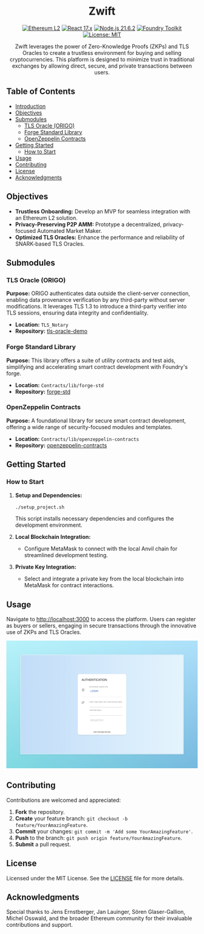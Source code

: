 <div align="center">
  
# Zwift

[![Ethereum L2](https://img.shields.io/badge/Ethereum-L2-brightgreen)](https://ethereum.org/)
[![React 17.x](https://img.shields.io/badge/React-17.x-61DAFB.svg)](https://reactjs.org/)
[![Node.js 21.6.2](https://img.shields.io/badge/Node.js-21.6.2-339933.svg)](https://nodejs.org/)
[![Foundry Toolkit](https://img.shields.io/badge/Foundry-Toolkit-orange.svg)](https://book.getfoundry.sh/)
[![License: MIT](https://img.shields.io/badge/License-MIT-yellow.svg)](https://opensource.org/licenses/MIT)

Zwift leverages the power of Zero-Knowledge Proofs (ZKPs) and TLS Oracles to create a trustless environment for buying and selling cryptocurrencies. This platform is designed to minimize trust in traditional exchanges by allowing direct, secure, and private transactions between users.

</div>

## Table of Contents

- [Introduction](#zwift-a-trustless-cryptocurrency-trading-platform)
- [Objectives](#objectives)
- [Submodules](#submodules)
  - [TLS Oracle (ORIGO)](#tls-oracle-origo)
  - [Forge Standard Library](#forge-standard-library)
  - [OpenZeppelin Contracts](#openzeppelin-contracts)
- [Getting Started](#getting-started)
  - [How to Start](#how-to-start)
- [Usage](#usage)
- [Contributing](#contributing)
- [License](#license)
- [Acknowledgments](#acknowledgments)

## Objectives

- **Trustless Onboarding:** Develop an MVP for seamless integration with an Ethereum L2 solution.
- **Privacy-Preserving P2P AMM:** Prototype a decentralized, privacy-focused Automated Market Maker.
- **Optimized TLS Oracles:** Enhance the performance and reliability of SNARK-based TLS Oracles.

## Submodules

### TLS Oracle (ORIGO)

**Purpose:** ORIGO authenticates data outside the client-server connection, enabling data provenance verification by any third-party without server modifications. It leverages TLS 1.3 to introduce a third-party verifier into TLS sessions, ensuring data integrity and confidentiality.

- **Location:** `TLS_Notary`
- **Repository:** [tls-oracle-demo](https://github.com/opex-research/tls-oracle-demo)

### Forge Standard Library

**Purpose:** This library offers a suite of utility contracts and test aids, simplifying and accelerating smart contract development with Foundry's forge.

- **Location:** `Contracts/lib/forge-std`
- **Repository:** [forge-std](https://github.com/foundry-rs/forge-std)

### OpenZeppelin Contracts

**Purpose:** A foundational library for secure smart contract development, offering a wide range of security-focused modules and templates.

- **Location:** `Contracts/lib/openzeppelin-contracts`
- **Repository:** [openzeppelin-contracts](https://github.com/OpenZeppelin/openzeppelin-contracts)

## Getting Started

### How to Start

1. **Setup and Dependencies:**
    ```sh
    ./setup_project.sh
    ```
    This script installs necessary dependencies and configures the development environment.

2. **Local Blockchain Integration:**
    - Configure MetaMask to connect with the local Anvil chain for streamlined development testing.

3. **Private Key Integration:**
    - Select and integrate a private key from the local blockchain into MetaMask for contract interactions.

## Usage

Navigate to [http://localhost:3000](http://localhost:3000) to access the platform. Users can register as buyers or sellers, engaging in secure transactions through the innovative use of ZKPs and TLS Oracles.

![Welcome screen after opening http://localhost:3000](/welcome.jpeg)

## Contributing

Contributions are welcomed and appreciated:

1. **Fork** the repository.
2. **Create** your feature branch: `git checkout -b feature/YourAmazingFeature`.
3. **Commit** your changes: `git commit -m 'Add some YourAmazingFeature'`.
4. **Push** to the branch: `git push origin feature/YourAmazingFeature`.
5. **Submit** a pull request.

## License

Licensed under the MIT License. See the [LICENSE](LICENSE) file for more details.

## Acknowledgments

Special thanks to Jens Ernstberger, Jan Lauinger, Sören Glaser-Gallion, Michel Osswald, and the broader Ethereum community for their invaluable contributions and support.
